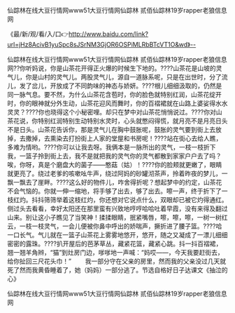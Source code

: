 仙踪林在线大豆行情网www51大豆行情网仙踪林 贰佰仙踪林19岁rapper老狼信息网

《最/新/观/看/入/口👉http://www.baidu.com/link?url=jHz8AcivB1yuSpc8sJSrNM3GjOR6OSPiMLRbBTcVT1O&wd》--

仙踪林在线大豆行情网www51大豆行情网仙踪林 贰佰仙踪林19岁rapper老狼信息网??你听妈说，你是山茶花开得正火爆的时候生下地的。????山茶花是山坡的灵气儿，你是山村的灵气儿。两股灵气儿，源自一道脉系呢，只是在出世时，分了流儿，发了岔儿，开放成了不同韵味的神态与娇妍。????根儿细细汲取的，仍然是同一脉气息。要不然，为什么山茶花含苞时，你的脸色就特别红润，山茶花绽开时，你的眼神就分外生动，山茶花迎风而舞时，你的百褶裙就在山路上婆娑得水水灵灵？????你也晓得这个小秘密哩。却只在梦中对山茶花悄悄说过。????你对山茶花说，你特别红润特别生动特别水灵时，心头就憋闷得慌，就月亮不是月亮日头不是日头。山茶花告诉你，那是灵气儿在胸中鼓胀呢，鼓胀的灵气要到街上去放掉，去撒掉，去熏染去打扮街上人家的堂屋和书房呢！????站在街心去给人瞧，多难为情哟。????你可以让我去呀。我俩本是一脉所出的灵气，一枝一枝折下我，一篮子拎到街上去，我不是就把我的灵气你的灵气都散到家家户户去了吗？唉，你呀，真是个磨盘大的菌子——憨菇（姑）！????你的脸颊就更嫩了，眼睛就更亮了。绕过老爹的咳嗽吆牛声，绕过阿妈的砂罐沏茶声，拎着昨夜的梦儿，一飘一飘去了崖畔。????这么好的物件儿，咋舍得折呢？想起梦中的约定，山茶花不会气恼的。你就一伸一缩地，将手够了出去，够了出去。嚓一声，终于折下了一枝红灼。抖抖筛筛举着这枝红灼，你还想对它说点什么，双眼却已被它灼得通红。侧过头去看看，幸好太阳还在那里蛮有兴致地哼哼哈哈吐着早霞，没有来得及翻过山来。别让这小子瞧见了当笑神！揉揉眼睛，抿紧嘴唇，嚓，嚓，嚓，一树一树红云，一枝一枝灵气，一会儿便被你鼻中呼出的娇喘声，撅折进了腰子篮。????哈一口长气。气儿就在一篮子山茶花上雾雾地悠开，悠开，随之又凝成了一漂儿细细密密的露珠。????扒开屋后的芭茅草丛，藏紧花篮，藏紧心跳。抖一抖百褶裙，翘一翘羊角辫，“猫”到灶房门边，嗲嗲地一声喊：“妈哎——，今天我要赶街去，给你扯回三尺花头巾！”
　　我一部分守在父亲的房里，然而我的父亲没过几天就死了然而我黄昏睡着了，她（妈妈）一部分逃了。节选自格好日子达课文《抽泣的心》





仙踪林在线大豆行情网www51大豆行情网仙踪林 贰佰仙踪林19岁rapper老狼信息网

